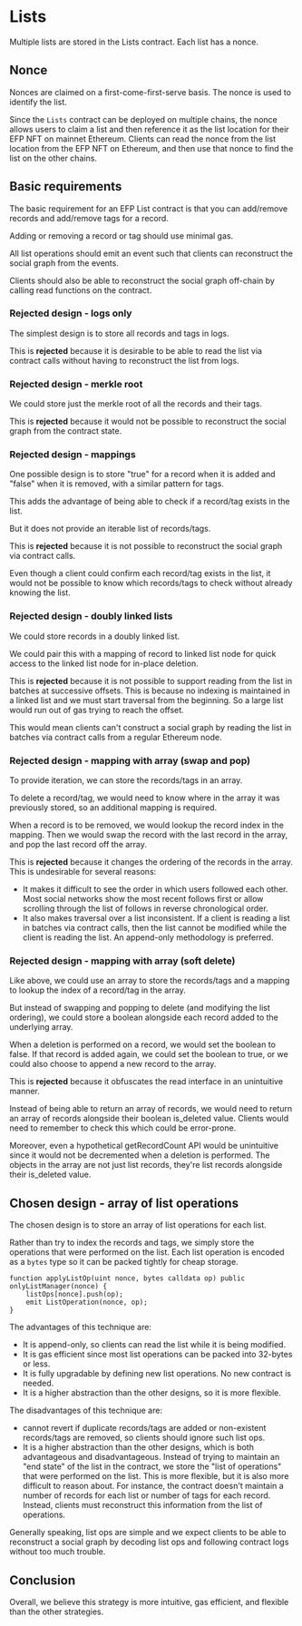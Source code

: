# Lists

Multiple lists are stored in the Lists contract. Each list has a nonce.

## Nonce

Nonces are claimed on a first-come-first-serve basis. The nonce is used to identify the list.

Since the `Lists` contract can be deployed on multiple chains, the nonce allows users to claim a list and then reference it as the list location for their EFP NFT on mainnet Ethereum. Clients can read the nonce from the list location from the EFP NFT on Ethereum, and then use that nonce to find the list on the other chains.

## Basic requirements

The basic requirement for an EFP List contract is that you can add/remove records and add/remove tags for a record.

Adding or removing a record or tag should use minimal gas.

All list operations should emit an event such that clients can reconstruct the social graph from the events.

Clients should also be able to reconstruct the social graph off-chain by calling read functions on the contract.

### Rejected design - logs only

The simplest design is to store all records and tags in logs.

This is **rejected** because it is desirable to be able to read the list via contract calls without having to reconstruct the list from logs.

### Rejected design - merkle root

We could store just the merkle root of all the records and their tags.

This is **rejected** because it would not be possible to reconstruct the social graph from the contract state.

### Rejected design - mappings

One possible design is to store "true" for a record when it is added and "false" when it is removed, with a similar pattern for tags.

This adds the advantage of being able to check if a record/tag exists in the list.

But it does not provide an iterable list of records/tags.

This is **rejected** because it is not possible to reconstruct the social graph via contract calls.

Even though a client could confirm each record/tag exists in the list, it would not be possible to know which records/tags to check without already knowing the list.

### Rejected design - doubly linked lists

We could store records in a doubly linked list.

We could pair this with a mapping of record to linked list node for quick access to the linked list node for in-place deletion.

This is **rejected** because it is not possible to support reading from the list in batches at successive offsets. This is because no indexing is maintained in a linked list and we must start traversal from the beginning. So a large list would run out of gas trying to reach the offset.

This would mean clients can't construct a social graph by reading the list in batches via contract calls from a regular Ethereum node.

### Rejected design - mapping with array (swap and pop)

To provide iteration, we can store the records/tags in an array.

To delete a record/tag, we would need to know where in the array it was previously stored, so an additional mapping is required.

When a record is to be removed, we would lookup the record index in the mapping. Then we would swap the record with the last record in the array, and pop the last record off the array.

This is **rejected** because it changes the ordering of the records in the array. This is undesirable for several reasons:

- It makes it difficult to see the order in which users followed each other. Most social networks show the most recent follows first or allow scrolling through the list of follows in reverse chronological order.
- It also makes traversal over a list inconsistent. If a client is reading a list in batches via contract calls, then the list cannot be modified while the client is reading the list. An append-only methodology is preferred.

### Rejected design - mapping with array (soft delete)

Like above, we could use an array to store the records/tags and a mapping to lookup the index of a record/tag in the array.

But instead of swapping and popping to delete (and modifying the list ordering), we could store a boolean alongside each record added to the underlying array.

When a deletion is performed on a record, we would set the boolean to false. If that record is added again, we could set the boolean to true, or we could also choose to append a new record to the array.

This is **rejected** because it obfuscates the read interface in an unintuitive manner.

Instead of being able to return an array of records, we would need to return an array of records alongside their boolean is_deleted value. Clients would need to remember to check this which could be error-prone.

Moreover, even a hypothetical getRecordCount API would be unintuitive since it would not be decremented when a deletion is performed. The objects in the array are not just list records, they're list records alongside their is_deleted value.

## Chosen design - array of list operations

The chosen design is to store an array of list operations for each list.

Rather than try to index the records and tags, we simply store the operations that were performed on the list. Each list operation is encoded as a `bytes` type so it can be packed tightly for cheap storage.

```Solidity
function applyListOp(uint nonce, bytes calldata op) public onlyListManager(nonce) {
    listOps[nonce].push(op);
    emit ListOperation(nonce, op);
}
```

The advantages of this technique are:

- It is append-only, so clients can read the list while it is being modified.
- It is gas efficient since most list operations can be packed into 32-bytes or less.
- It is fully upgradable by defining new list operations. No new contract is needed.
- It is a higher abstraction than the other designs, so it is more flexible.

The disadvantages of this technique are:

- cannot revert if duplicate records/tags are added or non-existent records/tags are removed, so clients should ignore such list ops.
- It is a higher abstraction than the other designs, which is both advantageous and disadvantageous. Instead of trying to maintain an "end state" of the list in the contract, we store the "list of operations" that were performed on the list. This is more flexible, but it is also more difficult to reason about. For instance, the contract doesn't maintain a number of records for each list or number of tags for each record. Instead, clients must reconstruct this information from the list of operations.

Generally speaking, list ops are simple and we expect clients to be able to reconstruct a social graph by decoding list ops and following contract logs without too much trouble.

## Conclusion

Overall, we believe this strategy is more intuitive, gas efficient, and flexible than the other strategies.
